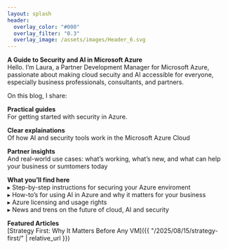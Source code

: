 ```yaml
---
layout: splash
header:
  overlay_color: "#000"
  overlay_filter: "0.3"
  overlay_image: /assets/images/Header_6.svg
---
```


**A Guide to Security and AI in Microsoft Azure**<br>
Hello. I’m Laura, a Partner Development Manager for Microsoft Azure, passionate about making cloud secuity and AI accessible for everyone, especially business professionals, consultants, and partners.

On this blog, I share:

**Practical guides**<br>
For getting started with security in Azure.

**Clear explainations**<br>
Of how AI and security tools work in the Microsoft Azure Cloud

**Partner insights**<br>
And real-world use cases: what’s working, what’s new, and what can help your business or sumtomers today

**What you’ll find here**<br>
▸ Step-by-step instructions for securing your Azure enviroment<br>
▸ How-to’s for using AI in Azure and why it matters for your business<br>
▸ Azure licensing and usage rights<br>
▸ News and trens on the future of cloud, AI and security

**Featured Articles**<br>
[Strategy First: Why It Matters Before Any VM]({{ "/2025/08/15/strategy-first/" | relative_url }})






